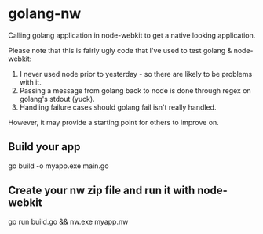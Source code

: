 golang-nw
=========

Calling golang application in node-webkit to get a native looking application.

Please note that this is fairly ugly code that I've used to test golang & node-webkit:
1. I never used node prior to yesterday - so there are likely to be problems with it.
2. Passing a message from golang back to node is done through regex on golang's stdout (yuck).
3. Handling failure cases should golang fail isn't really handled.

However, it may provide a starting point for others to improve on.

Build your app
--------------
go build -o myapp.exe main.go

Create your nw zip file and run it with node-webkit
--------------
go run build.go && nw.exe myapp.nw
